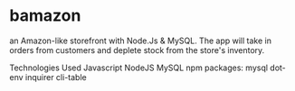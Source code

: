 # bamazon
 an Amazon-like storefront with Node.Js &  MySQL.  The app will take in orders from customers and deplete stock from the store's inventory.
 
Technologies Used
Javascript
NodeJS
MySQL
npm packages:
mysql
dot-env
inquirer
cli-table
